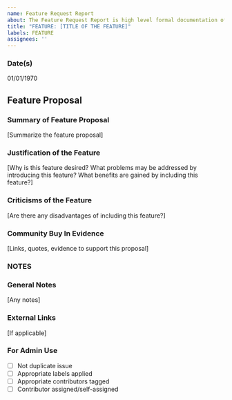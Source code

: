 ```yaml
---
name: Feature Request Report
about: The Feature Request Report is high level formal documentation of a feature request made by a user. 
title: "FEATURE: [TITLE OF THE FEATURE]"
labels: FEATURE
assignees: ''
---
```

<!--
Be ready for followup questions, and please respond in a timely
manner.
-->
### Date(s)
01/01/1970
## Feature Proposal
### Summary of Feature Proposal
[Summarize the feature proposal]
### Justification of the Feature
[Why is this feature desired?
What problems may be addressed by introducing this feature?
What benefits are gained by including this feature?]
### Criticisms of the Feature
[Are there any disadvantages of including this feature?]
### Community Buy In Evidence
[Links, quotes, evidence to support this proposal]
### NOTES
### General Notes
[Any notes]
### External Links
[If applicable]
### For Admin Use
- [ ] Not duplicate issue
- [ ] Appropriate labels applied
- [ ] Appropriate contributors tagged
- [ ] Contributor assigned/self-assigned